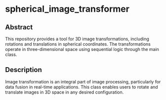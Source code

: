 # spherical_image_transformer
## Abstract
This repository provides a tool for 3D image transformations, including rotations and translations in spherical coordinates. The transformations operate in three-dimensional space using sequential logic through the main class.

## Description
Image transformation is an integral part of image processing, particularly for data fusion in real-time applications. This class enables users to rotate and translate images in 3D space in any desired configuration.
